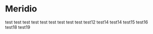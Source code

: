 # Meridio
test
test
test
test
test
test
test
test
test
test12
test14
test14
test15
test16
test18
test19
